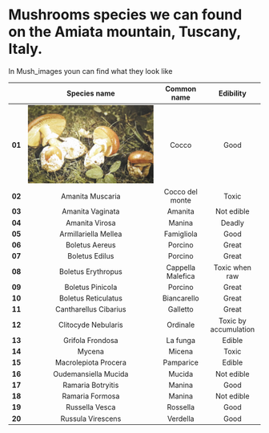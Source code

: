 # Mushrooms species we can found on the Amiata mountain, Tuscany, Italy.
In Mush_images youn can find what they look like


|| **Species name** | **Common name** | **Edibility** |
|:-----:|:----------------:|:---------------:|:-------------:|
|**01**| ![Amanita Caesarea](/Mush_species/01_AmanitaCaesarea.jpg) | Cocco | Good |
|**02**| Amanita Muscaria | Cocco del monte | Toxic |
|**03**| Amanita Vaginata | Amanita | Not edible |
|**04**| Amanita Virosa | Manina | Deadly |
|**05**| Armillariella Mellea | Famigliola | Good |
|**06**| Boletus Aereus | Porcino | Great |
|**07**| Boletus Edilus | Porcino | Great |
|**08**| Boletus Erythropus | Cappella Malefica | Toxic when raw |
|**09**| Boletus Pinicola | Porcino | Great |
|**10**| Boletus Reticulatus | Biancarello | Great |
|**11**| Cantharellus Cibarius | Galletto | Great |
|**12**| Clitocyde Nebularis | Ordinale | Toxic by accumulation  |
|**13**| Grifola Frondosa | La funga | Edible|
|**14**| Mycena | Micena | Toxic |
|**15**| Macrolepiota Procera | Pamparice | Edible |
|**16**| Oudemansiella Mucida | Mucida | Not edible |
|**17**| Ramaria Botryitis | Manina | Good |
|**18**| Ramaria Formosa | Manina | Not edible |
|**19**| Russella Vesca | Rossella | Good |
|**20**| Russula Virescens | Verdella | Good |
